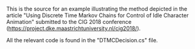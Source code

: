 This is the source for an example illustrating the method depicted in the article "Using Discrete Time Markov Chains for Control of Idle Character Animation" submitted to the CIG 2018 conference (https://project.dke.maastrichtuniversity.nl/cig2018/).

All the relevant code is found in the "DTMCDecision.cs" file.
